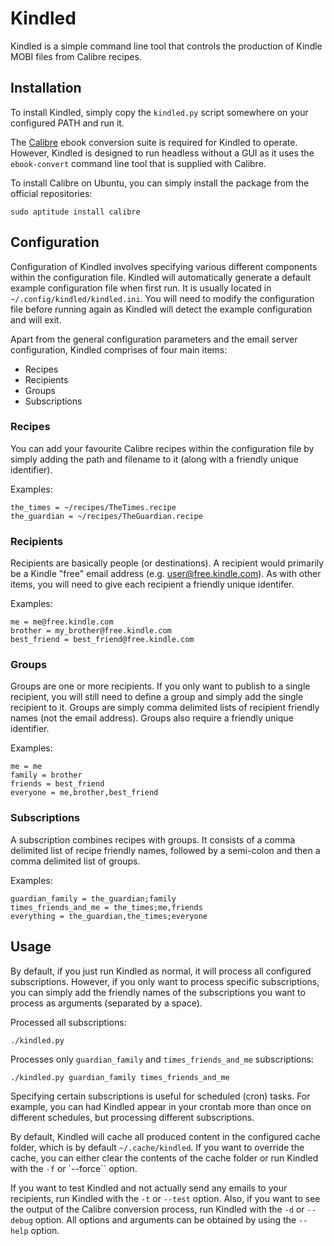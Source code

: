Kindled
=======


Kindled is a simple command line tool that controls the production of
Kindle MOBI files from Calibre recipes.

Installation
------------

To install Kindled, simply copy the `kindled.py` script somewhere on your
configured PATH and run it.

The [Calibre](http://calibre-ebook.com/) ebook conversion suite is required
for Kindled to operate. However, Kindled is designed to run headless without
a GUI as it uses the `ebook-convert` command line tool that is supplied with
Calibre.

To install Calibre on Ubuntu, you can simply install the package from
the official repositories:

    sudo aptitude install calibre

Configuration
-------------

Configuration of Kindled involves specifying various different
components within the configuration file.
Kindled will automatically generate a default example configuration file
when first run. It is usually located in `~/.config/kindled/kindled.ini`.
You will need to modify the configuration file before running again as
Kindled will detect the example configuration and will exit.

Apart from the general configuration parameters and the email server
configuration, Kindled comprises of four main items:

* Recipes
* Recipients
* Groups
* Subscriptions

### Recipes

You can add your favourite Calibre recipes within the configuration file
by simply adding the path and filename to it (along with a friendly unique
identifier).

Examples:

    the_times = ~/recipes/TheTimes.recipe
    the_guardian = ~/recipes/TheGuardian.recipe

### Recipients

Recipients are basically people (or destinations). A recipient would
primarily be a Kindle "free" email address (e.g. user@free.kindle.com).
As with other items, you will need to give each recipient a friendly
unique identifer.

Examples:

    me = me@free.kindle.com
    brother = my_brother@free.kindle.com
    best_friend = best_friend@free.kindle.com

### Groups

Groups are one or more recipients. If you only want to publish to a
single recipient, you will still need to define a group and simply add
the single recipient to it. Groups are simply comma delimited lists
of recipient friendly names (not the email address). Groups also require
a friendly unique identifier.

Examples:

    me = me
    family = brother
    friends = best_friend
    everyone = me,brother,best_friend

### Subscriptions

A subscription combines recipes with groups. It consists of a comma
delimited list of recipe friendly names, followed by a semi-colon and
then a comma delimited list of groups.

Examples:

    guardian_family = the_guardian;family
    times_friends_and_me = the_times;me,friends
    everything = the_guardian,the_times;everyone

Usage
-----

By default, if you just run Kindled as normal, it will process all
configured subscriptions. However, if you only want to process specific
subscriptions, you can simply add the friendly names of the subscriptions
you want to process as arguments (separated by a space).

Processed all subscriptions:

    ./kindled.py
    
Processes only `guardian_family` and `times_friends_and_me` subscriptions:

    ./kindled.py guardian_family times_friends_and_me
    
Specifying certain subscriptions is useful for scheduled (cron) tasks.
For example, you can had Kindled appear in your crontab more than once
on different schedules, but processing different subscriptions.

By default, Kindled will cache all produced content in the configured
cache folder, which is by default `~/.cache/kindled`. If you want to
override the cache, you can either clear the contents of the cache folder
or run Kindled with the `-f` or `--force`` option.

If you want to test Kindled and not actually send any emails to your
recipients, run Kindled with the `-t` or `--test` option.
Also, if you want to see the output of the Calibre conversion process,
run Kindled with the `-d` or `--debug` option. All options and arguments
can be obtained by using the `--help` option.
